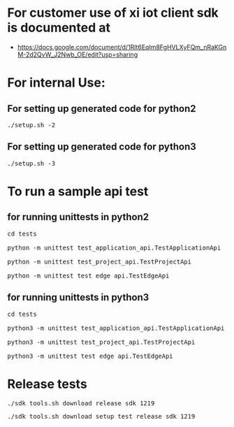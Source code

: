# For customer use of xi iot client sdk is documented at 
* https://docs.google.com/document/d/1Rlt6EqIm8FgHVLXyFQm_nRaKGnM-2d2QvW_J2Nwb_OE/edit?usp=sharing

# For internal Use: 
## For setting up generated code for python2
<pre>
./setup.sh -2
</pre>

## For setting up generated code for python3
<pre>
./setup.sh -3
</pre>

# To run a sample api test
## for running unittests in python2
<pre>
cd tests

python -m unittest test_application_api.TestApplicationApi

python -m unittest test_project_api.TestProjectApi

python -m unittest test_edge_api.TestEdgeApi
</pre>

## for running unittests in python3
<pre>
cd tests

python3 -m unittest test_application_api.TestApplicationApi

python3 -m unittest test_project_api.TestProjectApi

python3 -m unittest test_edge_api.TestEdgeApi
</pre>

# Release tests
<pre>
./sdk_tools.sh download_release_sdk 1219
</pre>
<pre>
./sdk_tools.sh download_setup_test_release_sdk 1219
</pre>